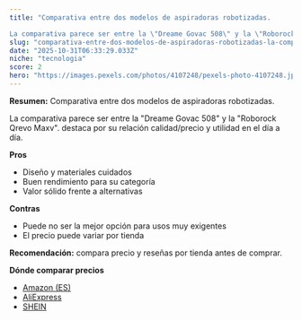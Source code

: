 ```yaml
---
title: "Comparativa entre dos modelos de aspiradoras robotizadas. 

La comparativa parece ser entre la \"Dreame Govac 508\" y la \"Roborock Qrevo Maxv\"."
slug: "comparativa-entre-dos-modelos-de-aspiradoras-robotizadas-la-comparativa-parece-s"
date: "2025-10-31T06:33:29.033Z"
niche: "tecnologia"
score: 2
hero: "https://images.pexels.com/photos/4107248/pexels-photo-4107248.jpeg?auto=compress&cs=tinysrgb&fit=crop&h=627&w=1200&auto=compress&cs=tinysrgb&w=1200&h=675&fit=crop"
---
```


**Resumen:** Comparativa entre dos modelos de aspiradoras robotizadas. 

La comparativa parece ser entre la "Dreame Govac 508" y la "Roborock Qrevo Maxv". destaca por su relación calidad/precio y utilidad en el día a día.

**Pros**
- Diseño y materiales cuidados
- Buen rendimiento para su categoría
- Valor sólido frente a alternativas

**Contras**
- Puede no ser la mejor opción para usos muy exigentes
- El precio puede variar por tienda

**Recomendación:** compara precio y reseñas por tienda antes de comprar.

**Dónde comparar precios**
- [Amazon (ES)](https://www.amazon.es/s?k=Comparativa%20entre%20dos%20modelos%20de%20aspiradoras%20robotizadas.%20%0A%0ALa%20comparativa%20parece%20ser%20entre%20la%20%22Dreame%20Govac%20508%22%20y%20la%20%22Roborock%20Qrevo%20Maxv%22.&tag=teknovashop25-21)
- [AliExpress](https://www.aliexpress.com/wholesale?SearchText=Comparativa%20entre%20dos%20modelos%20de%20aspiradoras%20robotizadas.%20%0A%0ALa%20comparativa%20parece%20ser%20entre%20la%20%22Dreame%20Govac%20508%22%20y%20la%20%22Roborock%20Qrevo%20Maxv%22.)
- [SHEIN](https://www.shein.com/pdsearch/Comparativa%20entre%20dos%20modelos%20de%20aspiradoras%20robotizadas.%20%0A%0ALa%20comparativa%20parece%20ser%20entre%20la%20%22Dreame%20Govac%20508%22%20y%20la%20%22Roborock%20Qrevo%20Maxv%22.)
